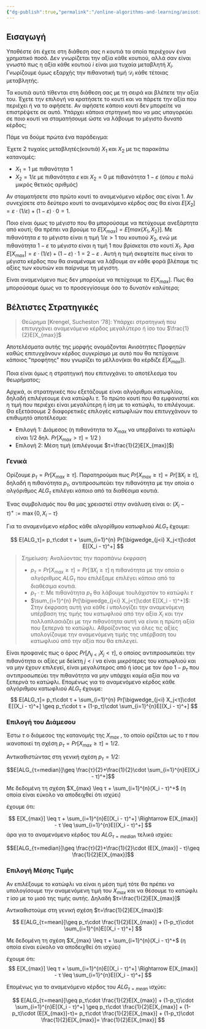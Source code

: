 ```yaml
---
{"dg-publish":true,"permalink":"/online-algorithms-and-learning/anisotites-profiton-prophet-inequalities/","created":"2025-03-25T14:58:23.093+02:00","updated":"2025-03-25T14:59:53.610+02:00"}
---
```


## Εισαγωγή

Υποθέστε ότι έχετε στη διάθεση σας n κουτιά τα οποία περιέχουν ένα χρηματικό ποσό. Δεν γνωρίζεται την αξία κάθε κουτιού, αλλά σαν είναι γνωστό πως η αξία κάθε κουτιού $i$ είναι μια τυχαία μεταβλητή $X_i$. Γνωρίζουμε όμως εξαρχής την πιθανοτική τιμή $\mathcal{D}_i$ κάθε τέτοιας μεταβλητής.

Τα κουτιά αυτά τίθενται στη διάθεση σας με τη σειρά και βλέπετε την αξία του. Έχετε την επιλογή να κρατήσετε το κουτί και να πάρετε την αξία που περιέχει ή να το αφήσετε. Αν αφήσετε κάποιο κουτί δεν μπορείτε να επιστρέψετε σε αυτό. Υπάρχει κάποια στρτηγική που να μας υπαγορεύει σε ποιο κουτί να σταματήσουμε ώστε να λάβουμε  το μέγιστο δυνατό κέρδος;

Πάμε να δούμε πρώτα ένα παράδειγμα:

Έχετε 2 τυχαίες μεταβλητές(κουτιά) $X_1$ και $X_2$ με τις παρακάτω κατανομές:

- $Χ_1=1$ με πιθανότητα 1
- $Χ_2=1/ε$ με πιθανότητα $ε$ και $X_2=0$ με πιθανότητα $1-ε$ (όπου $ε$ πολύ μικρός θετικός αριθμός) 

Αν σταματήσετε στο πρώτο κουτί το αναμενόμενο κέρδος σας είναι 1. Αν συνεχίσετε στο δεύτερο κουτί το αναμενόμενο κέρδος σας θα είναι $E[X_2]=ε\cdot (1/ε) + (1-ε)\cdot 0 = 1$.  

Ποιο είναι όμως το μέγιστο που θα μπορούσαμε να πετύχουμε ανεξάρτητα από κουτί; Θα πρέπει να βρούμε το $E[X_{max}]=E[max\{X_1,X_2\}]$. Με πιθανότητα $ε$ το μέγιστο είναι η τιμή $1/ε>1$ του κουτιού $X_2$, ενώ με πιθανότητα $1-ε$ το μέγιστο είναι η τιμή $1$ που βρίσκεται στο κουτί $Χ_1$.  Άρα $E[X_{max}]= ε\cdot (1/ε)+(1-ε)\cdot 1=2-ε$ . Αυτή η τιμή σκεφτείτε πως είναι το μέγιστο κέρδος που θα αναμέναμε να λάβουμε αν κάθε φορά βλέπαμε τις αξίες των κουτιών και παίρναμε τη μέγιστη.

Είναι αναμενόμενο πως δεν μπορούμε να πετύχουμε το $E[X_{max}]$. Πως θα μπορούσαμε όμως να το προσεγγίσουμε όσο το δυνατόν καλύτερα;

## Βέλτιστες Στρατηγικές

> Θεώρημα \[Krengel, Sucheston ‘78]: Υπάρχει στρατηγική που επιτυγχάνει αναμενόμενο κέρδος μεγαλύτερο ή ίσο του $\frac{1}{2}E[X_{max}]$

Αποτελέσματα αυτής της μορφής ονομάζονται Ανισότητες  Προφητών καθώς επιτυγχάνουν κέρδος συγκρίσιμο με αυτό που θα πετύχαινε κάποιος "προφήτης" που γνωρίζει το μέλλον(και θα κέρδιζε $E[X_{max}]$).

Ποια είναι όμως η στρατηγική που επιτυγχάνει το αποτέλεσμα του θεωρήματος;

Αρχικά, οι στρατηγικές που εξετάζουμε είναι αλγόριθμοι κατωφλίου, δηλαδή επιλέγεουμε ένα κατώφλι $τ$. Το πρώτο κουτί που θα εμφανιστεί και η τιμή που περιέχει είναι μεγαλύτερη ή ίση με το κατώφλι, το επιλέγουμε. Θα εξετάσουμε 2 διαφορετικές επιλογές κατωφλιών που επιτυγχάνουν το επιθυμητό αποτέλεσμα:

- Επιλογή 1: Διάμεσος (η πιθανότητα το $X_{max}$ να υπερβαίνει το κατώφλι είναι $1/2$ δηλ. $Pr[X_{max}>τ]=1/2$ )
- Επιλογή 2: Μέση τιμή (επιλέγουμε $τ=\frac{1}{2}E[X_{max}]$)

### Γενικά

Ορίζουμε $p_τ=Pr[X_{max}\geq τ]$. Παρατηρούμαι πως $Pr[X_{max}\geq τ]=Pr[\exists X_{i}\geq τ]$, δηλαδή η πιθανότητα $p_τ$, αντιπροσωπεύει την πιθανότητα με την οποία ο αλγόριθμος $ALG_τ$  επιλέγει κάποιο από τα διαθέσιμα κουτιά.

Ένας συμβολισμός που θα μας χρειαστεί στην ανάλυση είναι ο: $(X_i - τ)^+ := \max\{0,X_i -τ\}$

Για το αναμενόμενο κέρδος κάθε αλγορίθμου κατωφλιού $ALG_τ$ έχουμε:

$$
Ε[ALG_τ]= p_τ\cdot τ + \sum_{i=1}^{n} Pr[\bigwedge_{j<i} X_j<τ]\cdot E[(X_i - τ)^+]
$$

> Σημείωση: Αναλύοντας την παραπάνω έκφραση
> - $p_τ=Pr[X_{max}\geq τ]=Pr[\exists X_{i}\geq τ]$  η πιθανότητα με την οποία ο αλγόριθμος $ALG_τ$  που επιλέξαμε επιλέγει κάποιο από τα διαθέσιμα κουτιά.
> - $p_τ\cdot τ$: Με πιθανότητα $p_τ$ θα λάβουμε τουλάχιστον το κατώφλι $τ$  
> - $\sum_{i=1}^{n} Pr[\bigwedge_{j<i} X_j<τ]\cdot E[(X_i - τ)^+]$: Στην έκφραση αυτή για κάθε $i$ υπολογίζει την αναμενόμενη υπέρβαση της τιμής του κατωφλιού από την αξία $X_i$ και την πολλαπλασιάζει με την πιθανότητα αυτή να είναι η πρώτη αξία που ξεπερνά το κατώφλι. Αθροίζοντας για όλες τις αξίες υπολογίζουμε την αναμενόμενη τιμής της υπέρβαση του κατωφλιού από την αξία που θα επιλεγεί.


Είναι προφανές πως ο όρος $Pr[\bigwedge_{j<i} X_j<τ]$, ο οποίος αντιπροσωπεύει την πιθανότητα οι αξίες με δείκτη $j<i$ να είναι μικρότερες του κατωφλιού και να μην έχουν επιλεγεί, είναι μεγαλύτερος από ή ίσος με τον όρο $1-p_τ$ που αντιπροσωπεύει την πιθανότητα να μην υπάρχει καμία αξία που να ξεπερνά το κατώφλι. Επομένως για το αναμενόμενο κέρδος κάθε αλγόριθμου κατωφλιού $ALG_τ$ έχουμε: 
$$
Ε[ALG_τ]= p_τ\cdot τ + \sum_{i=1}^{n} Pr[\bigwedge_{j<i} X_j<τ]\cdot E[(X_i - τ)^+] \geq  p_τ\cdot τ + (1-p_τ)\cdot \sum_{i=1}^{n}E[(X_i - τ)^+] 
$$



### Επιλογή του Διάμεσου 

Έστω $τ$ ο διάμεσος της κατανομής της $X_{max}$ , το οποίο ορίζεται ως το $τ$ που ικανοποιεί τη σχέση $p_τ=Pr[X_{max}\geq τ]=1/2$.  

Αντικαθιστώντας στη γενική σχέση $p_τ=1/2$:


$$Ε[ALG_{τ=median}]\geq \frac{τ}{2}+\frac{1}{2}\cdot \sum_{i=1}^{n}E[(X_i - τ)^+]$$



Με δεδομένη τη σχέση $Χ_{max} \leq τ + \sum_{i=1}^{n}(X_i - τ)^+$ (η οποία είναι εύκολο να αποδειχθεί ότι ισχύει)

έχουμε ότι:

$$
Ε[Χ_{max}] \leq τ + \sum_{i=1}^{n}Ε[(X_i - τ)^+] \Rightarrow Ε[Χ_{max}] - τ \leq  \sum_{i=1}^{n}Ε[(X_i - τ)^+]
$$
άρα για το αναμενόμενο κέρδος του $ALG_{τ=median}$ τελικά ισχύει:


$$Ε[ALG_{τ=median}]\geq \frac{τ}{2}+\frac{1}{2}\cdot (E[X_{max}] - τ)\geq \frac{1}{2}Ε[X_{max}]$$


### Επιλογή Μέσης Τιμής

Αν επιλέξουμε το κατώφλι να είναι η μέση τιμή τότε θα πρέπει να υπολογίσουμε την αναμενόμενη τιμή του $X_{max}$ και να θέσουμε το κατώφλι $τ$ ίσο με το μισό της τιμής αυτής. Δηλαδή $τ=\frac{1}{2}E[X_{max}]$

Αντικαθιστούμε στη γενική σχέση $τ=\frac{1}{2}E[X_{max}]$:

$$
Ε[ALG_{τ=mean}]\geq  p_τ\cdot \frac{1}{2}E[X_{max}]  + (1-p_τ)\cdot \sum_{i=1}^{n}E[(X_i - τ)^+] 
$$

Με δεδομένη τη σχέση $Χ_{max} \leq τ + \sum_{i=1}^{n}(X_i - τ)^+$ (η οποία είναι εύκολο να αποδειχθεί ότι ισχύει)

έχουμε ότι:
$$
Ε[Χ_{max}] \leq τ + \sum_{i=1}^{n}Ε[(X_i - τ)^+] \Rightarrow Ε[Χ_{max}] - τ \leq  \sum_{i=1}^{n}Ε[(X_i - τ)^+]
$$

Επομένως για το αναμενόμενο κέρδος του $ALG_{τ=mean}$ ισχύει:

$$
Ε[ALG_{τ=mean}]\geq  p_τ\cdot \frac{1}{2}E[X_{max}]  + (1-p_τ)\cdot \sum_{i=1}^{n}E[(X_i - τ)^+] \geq p_τ\cdot \frac{1}{2}E[X_{max}]  + (1-p_τ)\cdot (E[X_{max}]-τ)=  p_τ\cdot \frac{1}{2}E[X_{max}]  + (1-p_τ)\cdot \frac{1}{2}E[X_{max}]= \frac{1}{2}E[X_{max}]
$$


